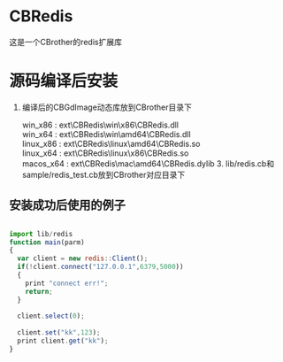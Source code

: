 # CBRedis
这是一个CBrother的redis扩展库

# 源码编译后安装
1. 编译后的CBGdImage动态库放到CBrother目录下

    win_x86 : ext\CBRedis\win\x86\CBRedis.dll    
    win_x64 : ext\CBRedis\win\amd64\CBRedis.dll    
    linux_x86 : ext\CBRedis\linux\amd64\CBRedis.so    
    linux_x64 : ext\CBRedis\linux\x86\CBRedis.so    
    macos_x64 : ext\CBRedis\mac\amd64\CBRedis.dylib
    3. lib/redis.cb和sample/redis_test.cb放到CBrother对应目录下
    
    
## 安装成功后使用的例子
```javascript

import lib/redis
function main(parm)
{
  var client = new redis::Client();
  if(!client.connect("127.0.0.1",6379,5000))
  {
    print "connect err!";
    return;
  }
  
  client.select(0);
  
  client.set("kk",123);
  print client.get("kk");
}
```
